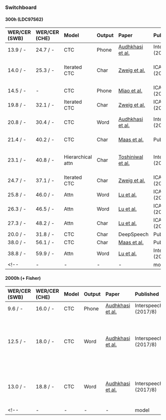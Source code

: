 ### Switchboard
#### 300h (LDC97S62)
| WER/CER <br> (SWB) | WER/CER <br> (CHE) | Model | Output | Paper | Published | Notes |
| :----------------- | :----------------- | :---- | :----- | :---- | :-------- | :---: |
| 13.9 / - | 24.7 / - | CTC | Phone | [Audhkhasi et al.](http://www.isca-speech.org/archive/Interspeech_2017/pdfs/0546.PDF) | Interspeech2017 (2017/8) | + BigLM |
| 14.0 / - | 25.3 / - | Iterated CTC | Char | [Zweig et al.](https://arxiv.org/abs/1609.05935) | ICASSP2017 <br> (2017/4) | + dictionary <br> + word ngram |
| 14.5 / - | - | CTC | Phone | [Miao et al.](https://www.cs.cmu.edu/~ymiao/pub/icassp2016_ctc.pdf) | ICASSP 2016 <br> (2016/4) | VTLN-filterbank |
| 19.8 / - | 32.1 / - | Iterated CTC | Char | [Zweig et al.](https://arxiv.org/abs/1609.05935) | ICASSP2017 <br> (2017/4) | + Char ngram |
| 20.8 / - | 30.4 / - | CTC | Word | [Audhkhasi et al.](http://www.isca-speech.org/archive/Interspeech_2017/pdfs/0546.PDF) | Interspeech2017 (2017/8) | + GloVe Init. (24M + 560M) |
| 21.4 / - | 40.2 / - | CTC | Char | [Maas et al.](http://deeplearning.stanford.edu/lexfree/lexfree.pdf) | Published | + 3-layer RNNLM |
| 23.1 / - | 40.8 / - | Hierarchical <br> attn | Char | [Toshiniwal et al.](https://arxiv.org/abs/1704.01631) | Interspeech2017 <br> (2017/8) | Char <br> + Phone <br> + HHM States |
| 24.7 / - | 37.1 / - | Iterated CTC | Char | [Zweig et al.](https://arxiv.org/abs/1609.05935) | ICASSP2017 <br> (2017/4) | no LM |
| 25.8 / - | 46.0 / - | Attn | Word | [Lu et al.](http://homepages.inf.ed.ac.uk/llu/pdf/llu_icassp16.pdf) | ICASSP 2016 <br> (2016/4) | + 3-gram |
| 26.3 / - | 46.5 / - | Attn | Word | [Lu et al.](http://homepages.inf.ed.ac.uk/llu/pdf/llu_icassp16.pdf) | ICASSP 2016 <br> (2016/4) | no LM |
| 27.3 / - | 48.2 / - | Attn | Char | [Lu et al.](http://homepages.inf.ed.ac.uk/llu/pdf/llu_icassp16.pdf) | ICASSP 2016 <br> (2016/4) | no LM |
| 20.0 / - | 31.8 / - | CTC | Char | DeepSpeech | Published | a |
| 38.0 / - | 56.1 / - | CTC | Char | [Maas et al.](http://deeplearning.stanford.edu/lexfree/lexfree.pdf) | Published | no LM |
| 38.8 / - | 59.9 / - | Attn | Word | [Lu et al.](http://www.isca-speech.org/archive/interspeech_2015/i15_3249.html) | Interspeech2015 <br> (2015/9) | no LM |
<!-- | - | - | - | - | model | output | Paper | Published | Notes | -->


#### 2000h (+ Fisher)
| WER/CER <br> (SWB) | WER/CER <br> (CHE) | Model | Output | Paper | Published | Notes |
| :----------------- | :----------------- | :---- | :----- | :---- | :-------- | :---: |
| 9.6 / - | 16.0 / - | CTC | Phone | [Audhkhasi et al.](http://www.isca-speech.org/archive/Interspeech_2017/pdfs/0546.PDF) | Interspeech2017 (2017/8) | + BigLM |
| 12.5 / - | 18.0 / - | CTC | Word | [Audhkhasi et al.](http://www.isca-speech.org/archive/Interspeech_2017/pdfs/0546.PDF) | Interspeech2017 (2017/8) | + GloVe Init. (24M + 560M) <br> + BigLM |
| 13.0 / - | 18.8 / - | CTC | Word | [Audhkhasi et al.](http://www.isca-speech.org/archive/Interspeech_2017/pdfs/0546.PDF) | Interspeech2017 (2017/8) | + GloVe Init. (24M + 560M) |
<!-- | - | - | - | - | model | output | Paper | Published | Notes | -->
